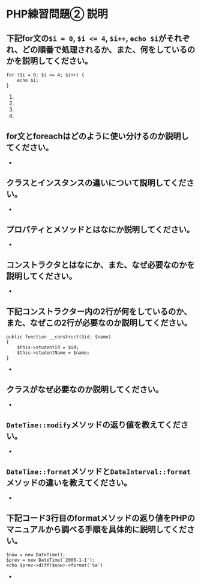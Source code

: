# PHP練習問題② 説明

## 下記for文の`$i = 0`, `$i <= 4`, `$i++`, `echo $i`がそれぞれ、どの順番で処理されるか、また、何をしているのかを説明してください。

```
for ($i = 0; $i <= 4; $i++) {
    echo $i;
}
```

1. 
2. 
3. 
4. 

## for文とforeachはどのように使い分けるのか説明してください。
- 

## クラスとインスタンスの違いについて説明してください。
- 

## プロパティとメソッドとはなにか説明してください。
- 

## コンストラクタとはなにか、また、なぜ必要なのかを説明してください。
- 

## 下記コンストラクター内の2行が何をしているのか、また、なぜこの2行が必要なのか説明してください。
```
public function __construct($id, $name)
{
    $this->studentId = $id;
    $this->studentName = $name;
}
```
- 

## クラスがなぜ必要なのか説明してください。
- 

## `DateTime::modify`メソッドの返り値を教えてください。
- 

## `DateTime::format`メソッドと`DateInterval::format`メソッドの違いを教えてください。
- 

## 下記コード3行目のformatメソッドの返り値をPHPのマニュアルから調べる手順を具体的に説明してください。
```
$now = new DateTime();
$prev = new DateTime('2000-1-1');
echo $prev->diff($now)->format('%a')
```

- 